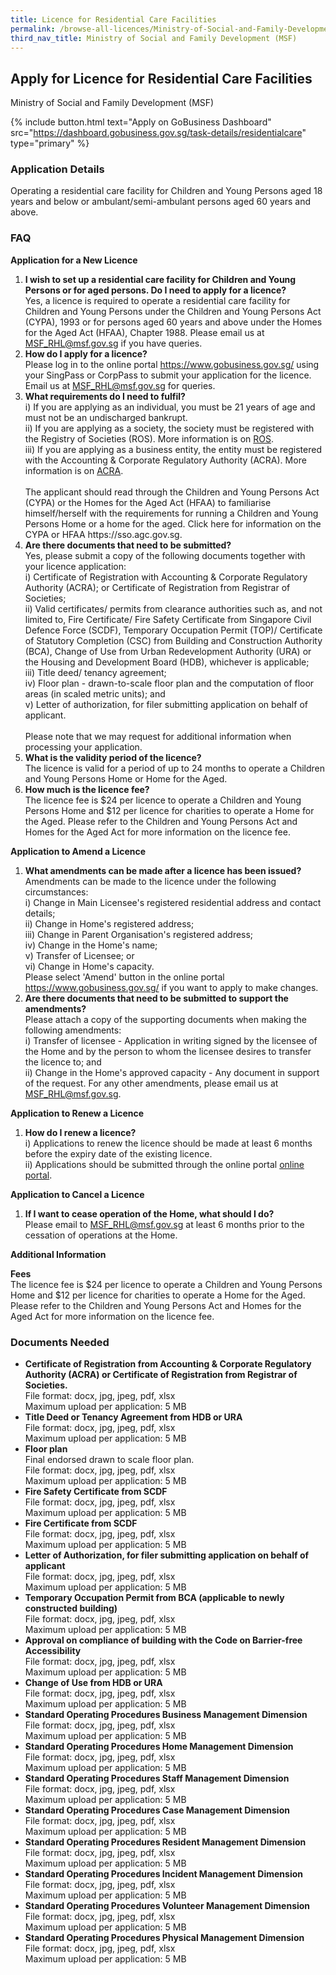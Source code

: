 ```yaml
---
title: Licence for Residential Care Facilities
permalink: /browse-all-licences/Ministry-of-Social-and-Family-Development-(MSF)/Licence-for-Residential-Care-Facilities
third_nav_title: Ministry of Social and Family Development (MSF)
---
```


## Apply for Licence for Residential Care Facilities

Ministry of Social and Family Development (MSF)

{% include button.html text="Apply on GoBusiness Dashboard" src="https://dashboard.gobusiness.gov.sg/task-details/residentialcare" type="primary" %}

<H3>Application Details</H3>

<p>Operating a residential care facility for Children and Young Persons aged 18 years and below or ambulant/semi-ambulant persons aged 60 years and above.</p>

<h3>FAQ</h3>

<p><strong>Application for a New Licence</strong></p>

<ol>
<li>
<strong>I wish to set up a residential care facility for Children and Young Persons or for aged persons. Do I need to apply for a licence?</strong><br>
Yes, a licence is required to operate a residential care facility for Children and Young Persons under the Children and Young Persons Act (CYPA), 1993 or for persons aged 60 years and above under the Homes for the Aged Act (HFAA), Chapter 1988. Please email us at <a href="mailto:MSF_RHL@msf.gov.sg">MSF_RHL@msf.gov.sg</a> if you have queries.
</li>

<li>
<strong>How do I apply for a licence?</strong><br>
Please log in to the online portal <a href="https://www.gobusiness.gov.sg/" target="_blank" rel="noopener">https://www.gobusiness.gov.sg/</a> using your SingPass or CorpPass to submit your application for the licence. Email us at <a href="mailto:MSF_RHL@msf.gov.sg">MSF_RHL@msf.gov.sg</a> for queries.
</li>

<li>
<strong>What requirements do I need to fulfil?</strong><br>
i) If you are applying as an individual, you must be 21 years of age and must not be an undischarged bankrupt.<br>
ii) If you are applying as a society, the society must be registered with the Registry of Societies (ROS). More information is on <a href="https://www.mha.gov.sg/mha-e-services/ros/registered-societies" target="_blank" rel="noopener">ROS</a>.<br>
iii) If you are applying as a business entity, the entity must be registered with the Accounting & Corporate Regulatory Authority (ACRA). More information is on <a href="https://www.acra.gov.sg/" target="_blank" rel="noopener">ACRA</a>.<br><br>
The applicant should read through the Children and Young Persons Act (CYPA) or the Homes for the Aged Act (HFAA) to familiarise himself/herself with the requirements for running a Children and Young Persons Home or a home for the aged. Click here for information on the CYPA or HFAA https://sso.agc.gov.sg.
</li>


<li>
<strong>Are there documents that need to be submitted?</strong><br>
Yes, please submit a copy of the following documents together with your licence application:<br>
i) Certificate of Registration with Accounting & Corporate Regulatory Authority (ACRA); or Certificate of Registration from Registrar of Societies;<br>
ii) Valid certificates/ permits from clearance authorities such as, and not limited to, Fire Certificate/ Fire Safety Certificate from Singapore Civil Defence Force (SCDF), Temporary Occupation Permit (TOP)/ Certificate of Statutory Completion (CSC) from Building and Construction Authority (BCA), Change of Use from Urban Redevelopment Authority (URA) or the Housing and Development Board (HDB), whichever is applicable;<br>
iii) Title deed/ tenancy agreement;<br>
iv) Floor plan - drawn-to-scale floor plan and the computation of floor areas (in scaled metric units); and<br>
v) Letter of authorization, for filer submitting application on behalf of applicant.<br><br>
Please note that we may request for additional information when processing your application.
</li>


<li>
<strong>What is the validity period of the licence?</strong><br>
The licence is valid for a period of up to 24 months to operate a Children and Young Persons Home or Home for the Aged.
</li>

<li>
<strong>How much is the licence fee?</strong><br>
The licence fee is $24 per licence to operate a Children and Young Persons Home and $12 per licence for charities to operate a Home for the Aged. Please refer to the Children and Young Persons Act and Homes for the Aged Act for more information on the licence fee.
</li>

</ol>


<p><strong>Application to Amend a Licence</strong></p>
<ol>
<li>
<strong>What amendments can be made after a licence has been issued?</strong><br>
Amendments can be made to the licence under the following circumstances:<br>
i) Change in Main Licensee's registered residential address and contact details;<br>
ii) Change in Home's registered address;<br>
iii) Change in Parent Organisation's registered address;<br>
iv) Change in the Home's name;<br>
v) Transfer of Licensee; or<br>
vi) Change in Home's capacity.<br>
Please select 'Amend' button in the online portal <a href="https://www.gobusiness.gov.sg/" target="_blank" rel="noopener">https://www.gobusiness.gov.sg/</a> if you want to apply to make changes.
</li>

<li>
<strong>Are there documents that need to be submitted to support the amendments?</strong><br>
Please attach a copy of the supporting documents when making the following amendments:<br>
i) Transfer of licensee - Application in writing signed by the licensee of the Home and by the person to whom the licensee desires to transfer the licence to; and<br>
ii) Change in the Home's approved capacity - Any document in support of the request. For any other amendments, please email us at <a href="mailto:MSF_RHL@msf.gov.sg">MSF_RHL@msf.gov.sg</a>.

</li>

</ol>

<p><strong>Application to Renew a Licence</strong></p>
<ol>
<li>
<strong>How do I renew a licence?</strong><br>
i) Applications to renew the licence should be made at least 6 months before the expiry date of the existing licence.<br>
ii) Applications should be submitted through the online portal <a href="https://www.gobusiness.gov.sg/" target="_blank" rel="noopener">online portal</a>.
</li>

</ol>

<p><strong>Application to Cancel a Licence</strong></p>
<ol>
<li>
<strong>If I want to cease operation of the Home, what should I do?</strong><br>
Please email to <a href="mailto:MSF_RHL@msf.gov.sg">MSF_RHL@msf.gov.sg</a> at least 6 months prior to the cessation of operations at the Home.
</li>
</ol>

<strong>Additional Information</strong>

<p><strong>Fees</strong><br>
The licence fee is $24 per licence to operate a Children and Young Persons Home and $12 per licence for charities to operate a Home for the Aged. Please refer to the Children and Young Persons Act and Homes for the Aged Act for more information on the licence fee.
</p>

<H3>Documents Needed</H3>

<ul>
<li><strong>Certificate of Registration from Accounting & Corporate Regulatory Authority (ACRA) or Certificate of Registration from Registrar of Societies.</strong><br>
File format: docx, jpg, jpeg, pdf, xlsx<br>
Maximum upload per application: 5 MB
</li>
<li><strong>Title Deed or Tenancy Agreement from HDB or URA</strong><br>
File format: docx, jpg, jpeg, pdf, xlsx<br>
Maximum upload per application: 5 MB
</li>
<li><strong>Floor plan</strong><br />Final endorsed drawn to scale floor plan.<br>
File format: docx, jpg, jpeg, pdf, xlsx<br>
Maximum upload per application: 5 MB
</li>
<li><strong>Fire Safety Certificate from SCDF</strong><br>
File format: docx, jpg, jpeg, pdf, xlsx<br>
Maximum upload per application: 5 MB
</li>
<li><strong>Fire Certificate from SCDF</strong><br>
File format: docx, jpg, jpeg, pdf, xlsx<br>
Maximum upload per application: 5 MB
</li>
<li><strong>Letter of Authorization, for filer submitting application on behalf of applicant</strong><br>
File format: docx, jpg, jpeg, pdf, xlsx<br>
Maximum upload per application: 5 MB
</li>
<li><strong>Temporary Occupation Permit from BCA (applicable to newly constructed building)</strong><br>
File format: docx, jpg, jpeg, pdf, xlsx<br>
Maximum upload per application: 5 MB
</li>
<li><strong>Approval on compliance of building with the Code on Barrier-free Accessibility</strong><br>
File format: docx, jpg, jpeg, pdf, xlsx<br>
Maximum upload per application: 5 MB
</li>
<li><strong>Change of Use from HDB or URA</strong><br>
File format: docx, jpg, jpeg, pdf, xlsx<br>
Maximum upload per application: 5 MB
</li>
<li><strong>Standard Operating Procedures Business Management Dimension</strong><br>
File format: docx, jpg, jpeg, pdf, xlsx<br>
Maximum upload per application: 5 MB
</li>
<li><strong>Standard Operating Procedures Home Management Dimension</strong><br>
File format: docx, jpg, jpeg, pdf, xlsx<br>
Maximum upload per application: 5 MB
</li>
<li><strong>Standard Operating Procedures Staff Management Dimension</strong><br>
File format: docx, jpg, jpeg, pdf, xlsx<br>
Maximum upload per application: 5 MB
</li>
<li><strong>Standard Operating Procedures Case Management Dimension</strong><br>
File format: docx, jpg, jpeg, pdf, xlsx<br>
Maximum upload per application: 5 MB
</li>
<li><strong>Standard Operating Procedures Resident Management Dimension</strong><br>
File format: docx, jpg, jpeg, pdf, xlsx<br>
Maximum upload per application: 5 MB
</li>
<li><strong>Standard Operating Procedures Incident Management Dimension</strong><br>
File format: docx, jpg, jpeg, pdf, xlsx<br>
Maximum upload per application: 5 MB
</li>
<li><strong>Standard Operating Procedures Volunteer Management Dimension</strong><br>
File format: docx, jpg, jpeg, pdf, xlsx<br>
Maximum upload per application: 5 MB
</li>
<li><strong>Standard Operating Procedures Physical Management Dimension</strong><br>
File format: docx, jpg, jpeg, pdf, xlsx<br>
Maximum upload per application: 5 MB
</li>
</ul>

